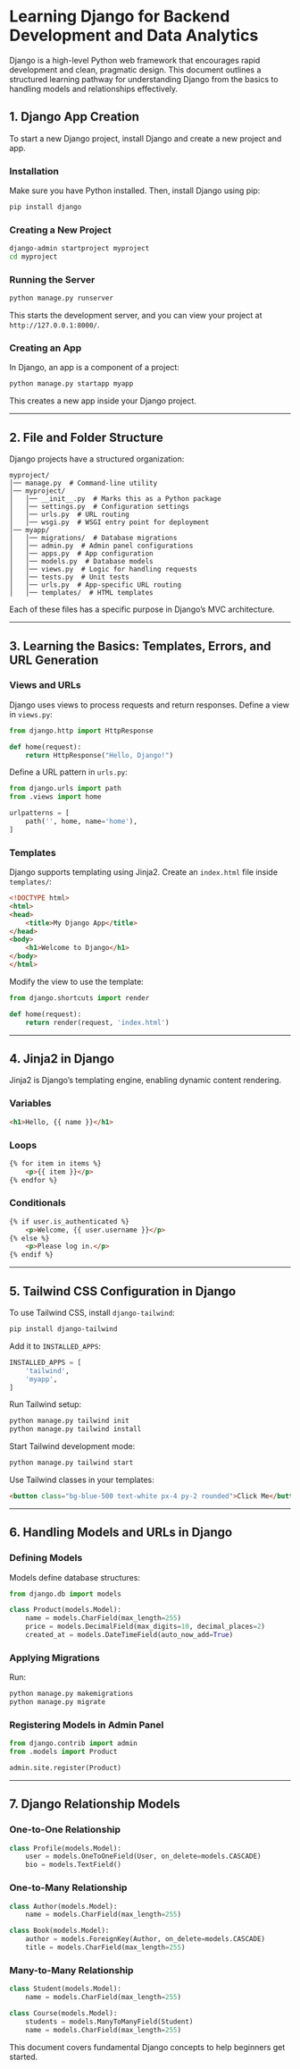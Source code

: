 # Learning Django for Backend Development and Data Analytics

Django is a high-level Python web framework that encourages rapid development and clean, pragmatic design. This document outlines a structured learning pathway for understanding Django from the basics to handling models and relationships effectively.

## 1. Django App Creation

To start a new Django project, install Django and create a new project and app.

### Installation
Make sure you have Python installed. Then, install Django using pip:
```sh
pip install django
```

### Creating a New Project
```sh
django-admin startproject myproject
cd myproject
```

### Running the Server
```sh
python manage.py runserver
```
This starts the development server, and you can view your project at `http://127.0.0.1:8000/`.

### Creating an App
In Django, an app is a component of a project:
```sh
python manage.py startapp myapp
```
This creates a new app inside your Django project.

---

## 2. File and Folder Structure

Django projects have a structured organization:
```
myproject/
│── manage.py  # Command-line utility
│── myproject/
│   │── __init__.py  # Marks this as a Python package
│   │── settings.py  # Configuration settings
│   │── urls.py  # URL routing
│   │── wsgi.py  # WSGI entry point for deployment
│── myapp/
│   │── migrations/  # Database migrations
│   │── admin.py  # Admin panel configurations
│   │── apps.py  # App configuration
│   │── models.py  # Database models
│   │── views.py  # Logic for handling requests
│   │── tests.py  # Unit tests
│   │── urls.py  # App-specific URL routing
│   │── templates/  # HTML templates
```
Each of these files has a specific purpose in Django’s MVC architecture.

---

## 3. Learning the Basics: Templates, Errors, and URL Generation

### Views and URLs
Django uses views to process requests and return responses. Define a view in `views.py`:
```python
from django.http import HttpResponse

def home(request):
    return HttpResponse("Hello, Django!")
```

Define a URL pattern in `urls.py`:
```python
from django.urls import path
from .views import home

urlpatterns = [
    path('', home, name='home'),
]
```

### Templates
Django supports templating using Jinja2. Create an `index.html` file inside `templates/`:
```html
<!DOCTYPE html>
<html>
<head>
    <title>My Django App</title>
</head>
<body>
    <h1>Welcome to Django</h1>
</body>
</html>
```
Modify the view to use the template:
```python
from django.shortcuts import render

def home(request):
    return render(request, 'index.html')
```

---

## 4. Jinja2 in Django

Jinja2 is Django’s templating engine, enabling dynamic content rendering.

### Variables
```html
<h1>Hello, {{ name }}</h1>
```

### Loops
```html
{% for item in items %}
    <p>{{ item }}</p>
{% endfor %}
```

### Conditionals
```html
{% if user.is_authenticated %}
    <p>Welcome, {{ user.username }}</p>
{% else %}
    <p>Please log in.</p>
{% endif %}
```

---

## 5. Tailwind CSS Configuration in Django

To use Tailwind CSS, install `django-tailwind`:
```sh
pip install django-tailwind
```

Add it to `INSTALLED_APPS`:
```python
INSTALLED_APPS = [
    'tailwind',
    'myapp',
]
```
Run Tailwind setup:
```sh
python manage.py tailwind init
python manage.py tailwind install
```

Start Tailwind development mode:
```sh
python manage.py tailwind start
```
Use Tailwind classes in your templates:
```html
<button class="bg-blue-500 text-white px-4 py-2 rounded">Click Me</button>
```

---

## 6. Handling Models and URLs in Django

### Defining Models
Models define database structures:
```python
from django.db import models

class Product(models.Model):
    name = models.CharField(max_length=255)
    price = models.DecimalField(max_digits=10, decimal_places=2)
    created_at = models.DateTimeField(auto_now_add=True)
```

### Applying Migrations
Run:
```sh
python manage.py makemigrations
python manage.py migrate
```

### Registering Models in Admin Panel
```python
from django.contrib import admin
from .models import Product

admin.site.register(Product)
```

---

## 7. Django Relationship Models

### One-to-One Relationship
```python
class Profile(models.Model):
    user = models.OneToOneField(User, on_delete=models.CASCADE)
    bio = models.TextField()
```

### One-to-Many Relationship
```python
class Author(models.Model):
    name = models.CharField(max_length=255)

class Book(models.Model):
    author = models.ForeignKey(Author, on_delete=models.CASCADE)
    title = models.CharField(max_length=255)
```

### Many-to-Many Relationship
```python
class Student(models.Model):
    name = models.CharField(max_length=255)

class Course(models.Model):
    students = models.ManyToManyField(Student)
    name = models.CharField(max_length=255)
```

This document covers fundamental Django concepts to help beginners get started.
